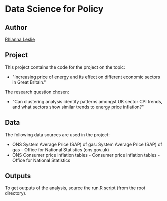 # Data Science for Policy

## Author
[Rhianna Leslie](https://github.com/rhiannaleslie1)

## Project
This project contains the code for the project on the topic:

 - "Increasing price of energy and its effect on different economic sectors in Great Britain."

The research question chosen:

 - "Can clustering analysis identify patterns amongst UK sector CPI trends, and what sectors show similar trends to energy price inflation?"

## Data 
The  following data sources are used in the project:

 - ONS System Average Price (SAP) of gas: System Average Price (SAP) of gas - Office for National Statistics (ons.gov.uk)
 - ONS Consumer price inflation tables - Consumer price inflation tables - Office for National Statistics 

## Outputs
To get outputs of the analysis, source the run.R script (from the root directory).
